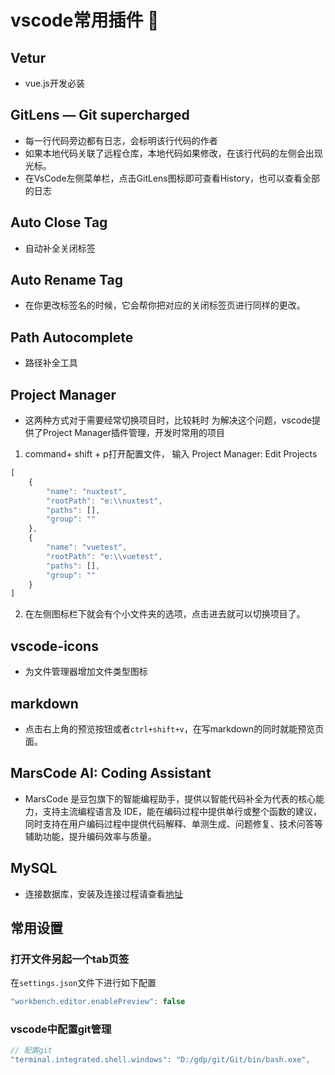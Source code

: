 # vscode常用插件 :whale:

## Vetur

* vue.js开发必装

## GitLens — Git supercharged

* 每一行代码旁边都有日志，会标明该行代码的作者
* 如果本地代码关联了远程仓库，本地代码如果修改，在该行代码的左侧会出现光标。
* 在VsCode左侧菜单栏，点击GitLens图标即可查看History，也可以查看全部的日志

## Auto Close Tag

* 自动补全关闭标签

## Auto Rename Tag

* 在你更改标签名的时候，它会帮你把对应的关闭标签页进行同样的更改。

## Path Autocomplete

* 路径补全工具

## Project Manager

* 这两种方式对于需要经常切换项目时，比较耗时 为解决这个问题，vscode提供了Project Manager插件管理，开发时常用的项目
1. command+ shift + p打开配置文件， 输入 Project Manager: Edit Projects
```js
[
	{
		"name": "nuxtest",
		"rootPath": "e:\\nuxtest",
		"paths": [],
		"group": ""
	},
	{
		"name": "vuetest",
		"rootPath": "e:\\vuetest",
		"paths": [],
		"group": ""
	}
]

```
2. 在左侧图标栏下就会有个小文件夹的选项，点击进去就可以切换项目了。

## vscode-icons

* 为文件管理器增加文件类型图标

## markdown

* 点击右上角的预览按钮或者`ctrl+shift+v`，在写markdown的同时就能预览页面。

## MarsCode AI: Coding Assistant

* MarsCode 是豆包旗下的智能编程助手，提供以智能代码补全为代表的核心能力，支持主流编程语言及 IDE，能在编码过程中提供单行或整个函数的建议，同时支持在用户编码过程中提供代码解释、单测生成、问题修复、技术问答等辅助功能，提升编码效率与质量。

## MySQL

* 连接数据库，安装及连接过程请查看[地址](https://blog.csdn.net/rej177/article/details/123450443)

## 常用设置
### 打开文件另起一个tab页签
在`settings.json`文件下进行如下配置
```js
"workbench.editor.enablePreview": false
``` 
### vscode中配置git管理
```js
// 配置git
"terminal.integrated.shell.windows": "D:/gdp/git/Git/bin/bash.exe",
```